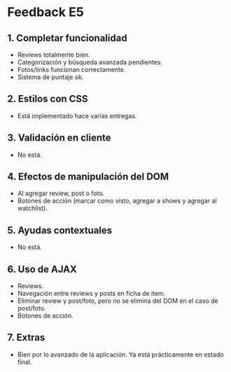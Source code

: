 # Feedback E5

## 1.   Completar funcionalidad
-   Reviews totalmente bien.
-   Categorización y búsqueda avanzada pendientes.
-   Fotos/links funcionan correctamente.
-   Sistema de puntaje ok.

## 2.   Estilos con CSS
-   Está implementado hace varias entregas.

## 3.   Validación en cliente
-   No está.

## 4.   Efectos de manipulación del DOM
-   Al agregar review, post o foto.
-   Botones de acción (marcar como visto, agregar a shows y agregar al watchlist).

## 5.   Ayudas contextuales
-   No está.

## 6.   Uso de AJAX
-   Reviews.
-   Navegación entre reviews y posts en ficha de item.
-   Eliminar review y post/foto, pero no se elimina del DOM en el caso de post/foto.
-   Botones de acción.

## 7.   Extras
-   Bien por lo avanzado de la aplicación. Ya está prácticamente en estado final.